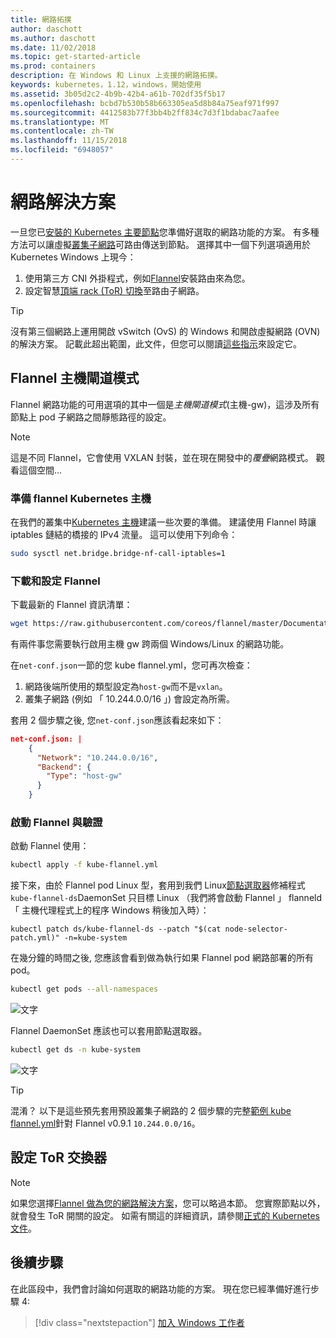 ```yaml
---
title: 網路拓撲
author: daschott
ms.author: daschott
ms.date: 11/02/2018
ms.topic: get-started-article
ms.prod: containers
description: 在 Windows 和 Linux 上支援的網路拓撲。
keywords: kubernetes，1.12，windows，開始使用
ms.assetid: 3b05d2c2-4b9b-42b4-a61b-702df35f5b17
ms.openlocfilehash: bcbd7b530b58b663305ea5d8b84a75eaf971f997
ms.sourcegitcommit: 4412583b77f3bb4b2ff834c7d3f1bdabac7aafee
ms.translationtype: MT
ms.contentlocale: zh-TW
ms.lasthandoff: 11/15/2018
ms.locfileid: "6948057"
---
```

# <a name="network-solutions"></a>網路解決方案 #

一旦您已[安裝的 Kubernetes 主要節點](./creating-a-linux-master.md)您準備好選取的網路功能的方案。 有多種方法可以讓虛擬[叢集子網路](./getting-started-kubernetes-windows.md#cluster-subnet-def)可路由傳送到節點。 選擇其中一個下列選項適用於 Kubernetes Windows 上現今：

1. 使用第三方 CNI 外掛程式，例如[Flannel](network-topologies.md#flannel-in-host-gateway-mode)安裝路由來為您。
1. 設定智慧[頂端 rack (ToR) 切換](network-topologies.md#configuring-a-tor-switch)至路由子網路。

> [!tip]  
> 沒有第三個網路上運用開啟 vSwitch (OvS) 的 Windows 和開啟虛擬網路 (OVN) 的解決方案。 記載此超出範圍，此文件，但您可以閱讀[這些指示](https://kubernetes.io/docs/getting-started-guides/windows/#for-3-open-vswitch-ovs-open-virtual-network-ovn-with-overlay)來設定它。

## <a name="flannel-in-host-gateway-mode"></a>Flannel 主機閘道模式

Flannel 網路功能的可用選項的其中一個是*主機閘道模式*(主機-gw)，這涉及所有節點上 pod 子網路之間靜態路徑的設定。
> [!NOTE]  
> 這是不同 Flannel，它會使用 VXLAN 封裝，並在現在開發中的*覆疊*網路模式。 觀看這個空間...

### <a name="prepare-kubernetes-master-for-flannel"></a>準備 flannel Kubernetes 主機

在我們的叢集中[Kubernetes 主機](./creating-a-linux-master.md)建議一些次要的準備。 建議使用 Flannel 時讓 iptables 鏈結的橋接的 IPv4 流量。 這可以使用下列命令：

```bash
sudo sysctl net.bridge.bridge-nf-call-iptables=1
```

###  <a name="download--configure-flannel"></a>下載和設定 Flannel ###
下載最新的 Flannel 資訊清單：

```bash
wget https://raw.githubusercontent.com/coreos/flannel/master/Documentation/kube-flannel.yml
```

有兩件事您需要執行啟用主機 gw 跨兩個 Windows/Linux 的網路功能。

在`net-conf.json`一節的您 kube flannel.yml，您可再次檢查：
1. 網路後端所使用的類型設定為`host-gw`而不是`vxlan`。
2. 叢集子網路 (例如 「 10.244.0.0/16 」) 會設定為所需。

套用 2 個步驟之後, 您`net-conf.json`應該看起來如下：
```json
net-conf.json: |
    {
      "Network": "10.244.0.0/16",
      "Backend": {
        "Type": "host-gw"
      }
    }
```

### <a name="launch-flannel--validate"></a>啟動 Flannel 與驗證 ###
啟動 Flannel 使用：

```bash
kubectl apply -f kube-flannel.yml
```

接下來，由於 Flannel pod Linux 型，套用到我們 Linux[節點選取器](https://github.com/Microsoft/SDN/tree/master/Kubernetes/flannel/l2bridge/manifests/node-selector-patch.yml)修補程式`kube-flannel-ds`DaemonSet 只目標 Linux （我們將會啟動 Flannel 」 flanneld 「 主機代理程式上的程序 Windows 稍後加入時）：

```
kubectl patch ds/kube-flannel-ds --patch "$(cat node-selector-patch.yml)" -n=kube-system
```

在幾分鐘的時間之後, 您應該會看到做為執行如果 Flannel pod 網路部署的所有 pod。

```bash
kubectl get pods --all-namespaces
```

![文字](media/kube-master.png)

Flannel DaemonSet 應該也可以套用節點選取器。

```bash
kubectl get ds -n kube-system
```

![文字](media/kube-daemonset.png)
> [!tip]  
> 混淆？ 以下是這些預先套用預設叢集子網路的 2 個步驟的完整[範例 kube flannel.yml](https://github.com/Microsoft/SDN/blob/master/Kubernetes/flannel/l2bridge/manifests/kube-flannel-example.yml)針對 Flannel v0.9.1 `10.244.0.0/16`。

## <a name="configuring-a-tor-switch"></a>設定 ToR 交換器 ##
> [!NOTE]
> 如果您選擇[Flannel 做為您的網路解決方案](#flannel-in-host-gateway-mode)，您可以略過本節。
您實際節點以外，就會發生 ToR 開關的設定。 如需有關這的詳細資訊，請參閱[正式的 Kubernetes 文件](https://kubernetes.io/docs/getting-started-guides/windows/#upstream-l3-routing-topology)。


## <a name="next-steps"></a>後續步驟 ## 
在此區段中，我們會討論如何選取的網路功能的方案。 現在您已經準備好進行步驟 4:

> [!div class="nextstepaction"]
> [加入 Windows 工作者](./joining-windows-workers.md)
